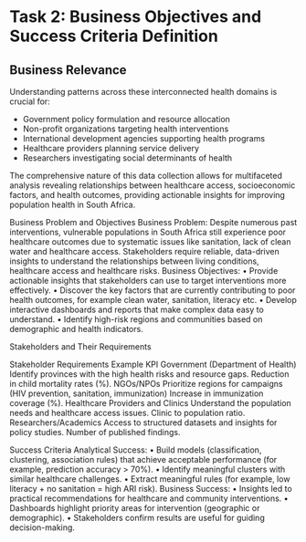 # Task 2: Business Objectives and Success Criteria Definition

## Business Relevance

Understanding patterns across these interconnected health domains is crucial for:
- Government policy formulation and resource allocation
- Non-profit organizations targeting health interventions
- International development agencies supporting health programs
- Healthcare providers planning service delivery
- Researchers investigating social determinants of health

The comprehensive nature of this data collection allows for multifaceted analysis revealing relationships between healthcare access, socioeconomic factors, and health outcomes, providing actionable insights for improving population health in South Africa.


Business Problem and Objectives
Business Problem:
Despite numerous past interventions, vulnerable populations in South Africa still experience poor healthcare outcomes due to systematic issues like sanitation, lack of clean water and healthcare access. Stakeholders require reliable, data-driven insights to understand the relationships between living conditions, healthcare access and healthcare risks.
Business Objectives:
•	Provide actionable insights that stakeholders can use to target interventions more effectively.
•	Discover the key factors that are currently contributing to poor health outcomes, for example clean water, sanitation, literacy etc.
•	Develop interactive dashboards and reports that make complex data easy to understand.
•	Identify high-risk regions and communities based on demographic and health indicators.




Stakeholders and Their Requirements

Stakeholder	Requirements	Example KPI
Government (Department of Health)	Identify provinces with the high health risks and resource gaps.	Reduction in child mortality rates (%).
NGOs/NPOs	Prioritize regions for campaigns (HIV prevention, sanitation, immunization)	Increase in immunization coverage (%).
Healthcare Providers and Clinics	Understand the population needs and healthcare access issues.	Clinic to population ratio.
Researchers/Academics	Access to structured datasets and insights for policy studies.	Number of published findings.



Success Criteria
Analytical Success:
•	Build models (classification, clustering, association rules) that achieve acceptable performance (for example, prediction accuracy > 70%).
•	Identify meaningful clusters with similar healthcare challenges.
•	Extract meaningful rules (for example, low literacy + no sanitation = high ARI risk).
Business Success:
•	Insights led to practical recommendations for healthcare and community interventions.
•	Dashboards highlight priority areas for intervention (geographic or demographic).
•	Stakeholders confirm results are useful for guiding decision-making.
